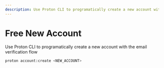 ```yaml
---
description: Use Proton CLI to programatically create a new account with the email verification flow
---
```


# Free New Account

Use Proton CLI to programatically create a new account with the email verification flow


```sh
proton account:create <NEW_ACCOUNT>
```